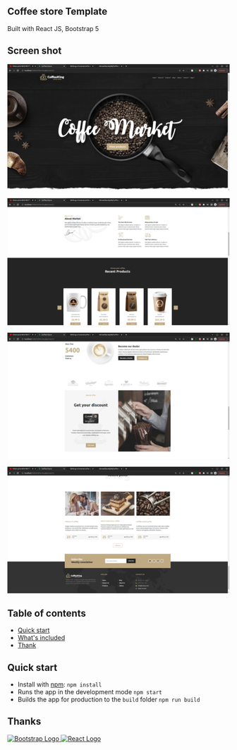 

## Coffee store Template

 Built with React JS, Bootstrap 5

## Screen shot
![ScreenShot](./Screenshot.png)

![ScreenShot2](./Screenshot1.png)

![ScreenShot3](./Screenshot2.png)

![ScreenShot4](./Screenshot3.png)


## Table of contents

- [Quick start](#quick-start)
- [What's included](#whats-included)
- [Thank](#thanks)


## Quick start

- Install with [npm](https://www.npmjs.com/): `npm install`
- Runs the app in the development mode `npm start`
- Builds the app for production to the `build` folder `npm run build`



## Thanks

<a href="https://www.getbootstrap.com/" title="Bootstrap" target="_blank">
  <img src="https://skillicons.dev/icons?i=bootstrap" alt="Bootstrap Logo">
</a>
<a href="https://reactjs.org/" title="React JS" target="_blank">
  <img src="https://skillicons.dev/icons?i=react" alt="React Logo">
</a>
